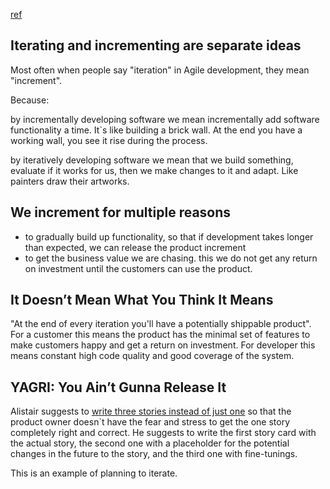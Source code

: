 [ref](http://jpattonassociates.com/dont_know_what_i_want/)

## Iterating and incrementing are separate ideas

Most often when people say "iteration" in Agile development, they mean "increment".

Because:

by incrementally developing software we mean incrementally add software functionality a time.
It`s like building a brick wall. At the end you have a working wall, you see it rise during the process.

by iteratively developing software we mean that we build something, evaluate if it works for us,
then we make changes to it and adapt. Like painters draw their artworks.


## We increment for multiple reasons

- to gradually build up functionality, so that if development takes longer than expected, we can release the product increment
- to get the business value we are chasing. this we do not get any return on investment until the customers can use the product.


## It Doesn’t Mean What You Think It Means

"At the end of every iteration you'll have a potentially shippable product".
For a customer this means the product has the minimal set of features to make customers happy
and get a return on investment.
For developer this means constant high code quality and good coverage of the system.


## YAGRI: You Ain’t Gunna Release It

Alistair suggests to [write three stories instead of just one](http://alistair.cockburn.us/Three+cards+for+user+rights)
so that the product owner doesn`t have the fear and stress to get the one story completely right and correct.
He suggests to write the first story card with the actual story, the second one with a placeholder for 
the potential changes in the future to the story, and the third one with fine-tunings.

This is an example of planning to iterate. 

